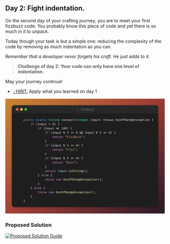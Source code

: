 ## Day 2: Fight indentation.

On the second day of your crafting journey, you are to meet your first fizzbuzz code. 
You probably know this piece of code and yet there is so much in it to unpack.

Today though your task is but a simple one: reducing the complexity of the code
by removing as much indentation as you can.

_Remember that a developer never forgets his craft. He just adds to it._

>**Challenge of day 2: Your code can only have one level of indentation.**

May your journey continue!

- <u>💡HINT:</u> Apply what you learned on day 1

![snippet of the day](snippet.png)

### Proposed Solution
[![Proposed Solution Guide](../../../img/proposed-solution.png)](../../../solution/day02/docs/step-by-step.md)